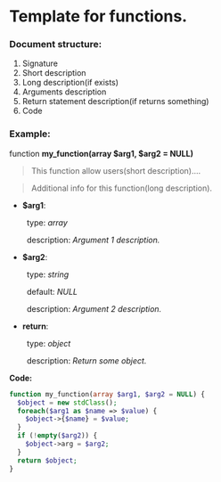 Template for functions.
=======================
### Document structure:
1. Signature
2. Short description
3. Long description(if exists)
4. Arguments description
5. Return statement description(if returns something)
6. Code

### Example:

function **my_function(array $arg1, $arg2 = NULL)**

> This function allow users(short description)....

> Additional info for this function(long description).

* **$arg1**:

&nbsp;&nbsp;&nbsp;&nbsp;&nbsp;&nbsp;&nbsp;&nbsp;type: _array_

&nbsp;&nbsp;&nbsp;&nbsp;&nbsp;&nbsp;&nbsp;&nbsp;description: _Argument 1 description._

* **$arg2**:

&nbsp;&nbsp;&nbsp;&nbsp;&nbsp;&nbsp;&nbsp;&nbsp;type: _string_

&nbsp;&nbsp;&nbsp;&nbsp;&nbsp;&nbsp;&nbsp;&nbsp;default: _NULL_

&nbsp;&nbsp;&nbsp;&nbsp;&nbsp;&nbsp;&nbsp;&nbsp;description: _Argument 2 description._

* **return**:

&nbsp;&nbsp;&nbsp;&nbsp;&nbsp;&nbsp;&nbsp;&nbsp;type: _object_

&nbsp;&nbsp;&nbsp;&nbsp;&nbsp;&nbsp;&nbsp;&nbsp;description: _Return some object._

**Code:**
```php
function my_function(array $arg1, $arg2 = NULL) {
  $object = new stdClass();
  foreach($arg1 as $name => $value) {
    $object->{$name} = $value;
  }
  if (!empty($arg2)) {
    $object->arg = $arg2;
  }
  return $object;
}
```
